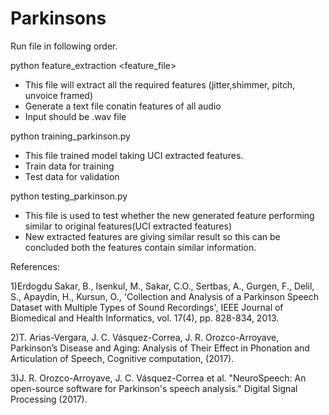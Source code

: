 # Parkinsons
Run file in following order.

python feature_extraction <feature_file>  <folder or file name> <static or dynamic> <false>
   
   - This file will extract all the required features (jitter,shimmer, pitch, unvoice framed)
   - Generate a text file conatin features of all audio
   - Input should be .wav file
   
python training_parkinson.py
    
   - This file trained model taking UCI extracted features.
   - Train data for training
   - Test data for validation
    
    
python testing_parkinson.py
   - This file is used to test whether the new generated feature performing similar to original features(UCI extracted features)
   - New extracted features are giving similar result so this can be concluded both the features contain similar information.
      
      
     

References:

1)Erdogdu Sakar, B., Isenkul, M., Sakar, C.O., Sertbas, A., Gurgen, F., Delil, S., Apaydin, H., Kursun, O., 'Collection and Analysis of a Parkinson Speech Dataset with Multiple Types of Sound Recordings', IEEE Journal of Biomedical and Health Informatics, vol. 17(4), pp. 828-834, 2013.

2)T. Arias-Vergara, J. C. Vásquez-Correa, J. R. Orozco-Arroyave, Parkinson’s Disease and Aging: Analysis of Their Effect in Phonation and Articulation of Speech, Cognitive computation, (2017).

3)J. R. Orozco-Arroyave, J. C. Vásquez-Correa et al. "NeuroSpeech: An open-source software for Parkinson's speech analysis." Digital Signal Processing (2017).
